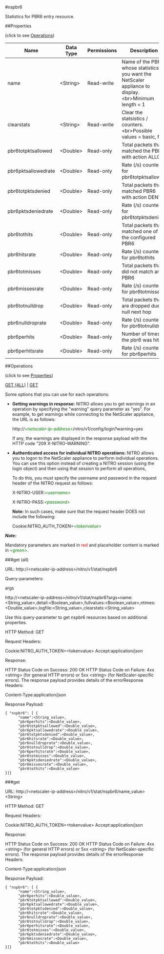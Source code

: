 #nspbr6

Statistics for PBR6 entry resource.


##Properties 
<span>(click to see [Operations](#operations))</span>


<table><thead><tr><th>Name</th><th> Data Type</th><th> Permissions</th><th>Description</th></tr></thead><tbody><tr><td>name</td><td>&lt;String></td><td>Read-write</td><td>Name of the PBR6 whose statistics you want the NetScaler appliance to display.&lt;br>Minimum length = 1</td><tr><tr><td>clearstats</td><td>&lt;String></td><td>Read-write</td><td>Clear the statsistics / counters.&lt;br>Possible values = basic, full</td><tr><tr><td>pbr6totpktsallowed</td><td>&lt;Double></td><td>Read-only</td><td>Total packets that matched the PBR6 with action ALLOW</td><tr><tr><td>pbr6pktsallowedrate</td><td>&lt;Double></td><td>Read-only</td><td>Rate (/s) counter for pbr6totpktsallowed</td><tr><tr><td>pbr6totpktsdenied</td><td>&lt;Double></td><td>Read-only</td><td>Total packets that matched PBR6 with action DENY</td><tr><tr><td>pbr6pktsdeniedrate</td><td>&lt;Double></td><td>Read-only</td><td>Rate (/s) counter for pbr6totpktsdenied</td><tr><tr><td>pbr6tothits</td><td>&lt;Double></td><td>Read-only</td><td>Total packets that matched one of the configured PBR6</td><tr><tr><td>pbr6hitsrate</td><td>&lt;Double></td><td>Read-only</td><td>Rate (/s) counter for pbr6tothits</td><tr><tr><td>pbr6totmisses</td><td>&lt;Double></td><td>Read-only</td><td>Total packets that did not match any PBR6</td><tr><tr><td>pbr6missesrate</td><td>&lt;Double></td><td>Read-only</td><td>Rate (/s) counter for pbr6totmisses</td><tr><tr><td>pbr6totnulldrop</td><td>&lt;Double></td><td>Read-only</td><td>Total packets that are dropped due to null next hop</td><tr><tr><td>pbr6nulldroprate</td><td>&lt;Double></td><td>Read-only</td><td>Rate (/s) counter for pbr6totnulldrop</td><tr><tr><td>pbr6perhits</td><td>&lt;Double></td><td>Read-only</td><td>Number of times the pbr6 was hit</td><tr><tr><td>pbr6perhitsrate</td><td>&lt;Double></td><td>Read-only</td><td>Rate (/s) counter for pbr6perhits</td><tr></tbody></table>
##Operations 
<span>(click to see [Properties](#properties))</span>


[GET (ALL)](#get-(all)) | [GET](#get)


Some options that you can use for each operations:
<ul><li><p><b>Getting warnings in response:</b> NITRO allows you to get warnings in an operation by specifying the "warning" query parameter as "yes". For example, to get warnings while connecting to the NetScaler appliance, the URL is as follows:</p><p>http://<span style="color:green;font-style:italic;">&lt;netscaler-ip-address&gt;</span>/nitro/v1/config/login?warning=yes</p><p>If any, the warnings are displayed in the response payload with the HTTP code "209 X-NITRO-WARNING".</p></li><li><p><b>Authenticated access for individual NITRO operations:</b> NITRO allows you to logon to the NetScaler appliance to perform individual operations. You can use this option instead of creating a NITRO session (using the login object) and then using that session to perform all operations,</p><p>To do this, you must specify the username and password in the request header of the NITRO request as follows:</p><p>X-NITRO-USER:<span style="color:green;font-style:italic;">&lt;username&gt;</span></p><p>X-NITRO-PASS:<span style="color:green;font-style:italic;">&lt;password&gt;</span></p><p><b>Note:</b> In such cases, make sure that the request header DOES not include the following:</p><p>Cookie:NITRO_AUTH_TOKEN=<span style="color:green;font-style:italic;">&lt;tokenvalue&gt;</span></p></li></ul>



***Note:*** 
Mandatory parameters are marked in <span style="color:#FF0000;">red</span> and placeholder content is marked in <span style="color:green;font-style:italic">&lt;green&gt;</span>.

###get (all)



URL: http://&lt;netscaler-ip-address&gt;/nitro/v1/stat/nspbr6
Query-parameters:
args
http://&lt;netscaler-ip-address&gt;/nitro/v1/stat/nspbr6?args=name:&lt;String_value&gt;,detail:&lt;Boolean_value&gt;,fullvalues:&lt;Boolean_value&gt;,ntimes:&lt;Double_value&gt;,logfile:&lt;String_value&gt;,clearstats:&lt;String_value&gt;
Use this query-parameter to get nspbr6 resources based on additional properties.



HTTP Method: GET
Request Headers:

Cookie:NITRO_AUTH_TOKEN=&lt;tokenvalue&gt;Accept:application/json

Response:
HTTP Status Code on Success: 200 OKHTTP Status Code on Failure: 4xx &lt;string&gt; (for general HTTP errors) or 5xx &lt;string&gt; (for NetScaler-specific errors). The response payload provides details of the errorResponse Headers:

Content-Type:application/json

Response Payload: ```{ "nspbr6": [ {      "name":<String_value>,      "pbr6perhits":<Double_value>,      "pbr6totpktsallowed":<Double_value>,      "pbr6pktsallowedrate":<Double_value>,      "pbr6totpktsdenied":<Double_value>,      "pbr6hitsrate":<Double_value>,      "pbr6nulldroprate":<Double_value>,      "pbr6totnulldrop":<Double_value>,      "pbr6perhitsrate":<Double_value>,      "pbr6totmisses":<Double_value>,      "pbr6pktsdeniedrate":<Double_value>,      "pbr6missesrate":<Double_value>,      "pbr6tothits":<Double_value>}]}```



###get



URL: http://&lt;netscaler-ip-address&gt;/nitro/v1/stat/nspbr6/name_value&gt;&lt;String&gt;
HTTP Method: GET
Request Headers:

Cookie:NITRO_AUTH_TOKEN=&lt;tokenvalue&gt;Accept:application/json

Response:
HTTP Status Code on Success: 200 OKHTTP Status Code on Failure: 4xx &lt;string&gt; (for general HTTP errors) or 5xx &lt;string&gt; (for NetScaler-specific errors). The response payload provides details of the errorResponse Headers:

Content-Type:application/json

Response Payload: ```{ "nspbr6": [ {      "name":<String_value>,      "pbr6perhits":<Double_value>,      "pbr6totpktsallowed":<Double_value>,      "pbr6pktsallowedrate":<Double_value>,      "pbr6totpktsdenied":<Double_value>,      "pbr6hitsrate":<Double_value>,      "pbr6nulldroprate":<Double_value>,      "pbr6totnulldrop":<Double_value>,      "pbr6perhitsrate":<Double_value>,      "pbr6totmisses":<Double_value>,      "pbr6pktsdeniedrate":<Double_value>,      "pbr6missesrate":<Double_value>,      "pbr6tothits":<Double_value>}]}```



